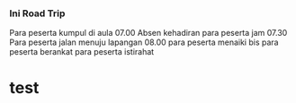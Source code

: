 ### Ini Road Trip
Para peserta kumpul di aula 07.00
Absen kehadiran para peserta jam 07.30
Para peserta jalan menuju lapangan 08.00
para peserta menaiki bis 
para peserta berankat
para peserta istirahat

# test